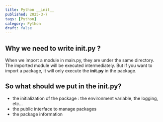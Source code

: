 ```yaml
---
title: Python __init__
published: 2025-3-7
tags: [Python]
category: Python
draft: false
---
```


## Why we need to write __init__.py ?

When we import a module in main.py, they are under the same directory. The imported module will be executed intermediately. But if you want to import a package, it will only execute the **__init__.py** in the package. 

## So what should we put in the __init__.py?

- the initialization of the package : the environment variable, the logging, etc...
- the public interface to manage packages
- the package information

